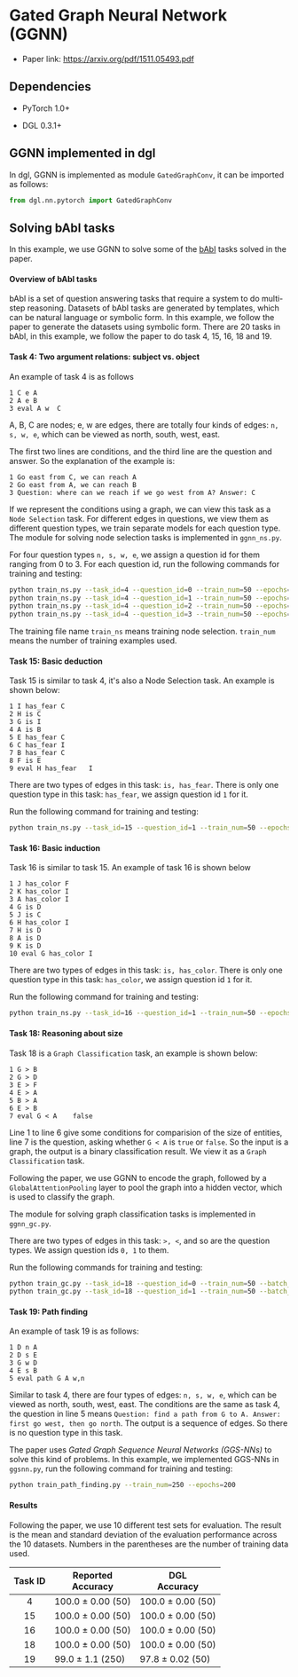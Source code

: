 # Gated Graph Neural Network (GGNN)

- Paper link: https://arxiv.org/pdf/1511.05493.pdf

## Dependencies
- PyTorch 1.0+

- DGL 0.3.1+

## GGNN implemented in dgl

In dgl, GGNN is implemented as module `GatedGraphConv`, it can be imported as follows:

```python
from dgl.nn.pytorch import GatedGraphConv
```

## Solving bAbI tasks

In this example, we use GGNN to solve some of the [bAbI](https://github.com/facebook/bAbI-tasks) 
tasks solved in the paper.

#### Overview of bAbI tasks

bAbI is a set of question answering tasks that require a system to do multi-step reasoning.
Datasets of bAbI tasks are generated by templates, which can be natural language or symbolic
form. In this example, we follow the paper to generate the datasets using symbolic form.
There are 20 tasks in bAbI, in this example, we follow the paper to do task 4, 15, 16, 18 and 19.

#### Task 4: Two argument relations: subject vs. object

An example of task 4 is as follows
```
1 C e A
2 A e B
3 eval A w	C
```

A, B, C are nodes; e, w are edges, there are totally four kinds of edges: `n, s, w, e`, which can 
be viewed as north, south, west, east.

The first two lines are conditions, and the third line are the question and answer. 
So the explanation of the example is:
```
1 Go east from C, we can reach A
2 Go east from A, we can reach B
3 Question: where can we reach if we go west from A? Answer: C
```

If we represent the conditions using a graph, we can view this task as a `Node Selection` task.
For different edges in questions, we view them as different question types, we train
 separate models for each question type. The module for solving node selection tasks is
 implemented in `ggnn_ns.py`.
 
For four question types `n, s, w, e`, we assign a question id for them ranging from 0 to 3. 
For each question id, run the following commands for training and testing:

```bash
python train_ns.py --task_id=4 --question_id=0 --train_num=50 --epochs=10
python train_ns.py --task_id=4 --question_id=1 --train_num=50 --epochs=10
python train_ns.py --task_id=4 --question_id=2 --train_num=50 --epochs=10
python train_ns.py --task_id=4 --question_id=3 --train_num=50 --epochs=10
```

The training file name `train_ns` means training node selection. `train_num` means the number of 
training examples used.

#### Task 15: Basic deduction

Task 15 is similar to task 4, it's also a Node Selection task. An example is shown below:

```
1 I has_fear C
2 H is C
3 G is I
4 A is B
5 E has_fear C
6 C has_fear I
7 B has_fear C
8 F is E
9 eval H has_fear	I
```

There are two types of edges in this task: `is, has_fear`. There is only one question type in
this task: `has_fear`, we assign question id `1` for it.

Run the following command for training and testing:
```bash
python train_ns.py --task_id=15 --question_id=1 --train_num=50 --epochs=15 --lr=1e-2
```

#### Task 16: Basic induction

Task 16 is similar to task 15. An example of task 16 is shown below

```
1 J has_color F
2 K has_color I
3 A has_color I
4 G is D
5 J is C
6 H has_color I
7 H is D
8 A is D
9 K is D
10 eval G has_color	I
```

There are two types of edges in this task: `is, has_color`. There is only one question type in
this task: `has_color`, we assign question id `1` for it.

Run the following command for training and testing:

```bash
python train_ns.py --task_id=16 --question_id=1 --train_num=50 --epochs=20 --lr=1e-2
```

#### Task 18: Reasoning about size

Task 18 is a `Graph Classification` task, an example is shown below:

```
1 G > B
2 G > D
3 E > F
4 E > A
5 B > A
6 E > B
7 eval G < A	false
```

Line 1 to line 6 give some conditions for comparision of the size of entities, line 7 is the
question, asking whether `G < A` is `true` or `false`. So the input is a graph, the output is a
binary classification result. We view it as a `Graph Classification` task.

Following the paper, we use GGNN to encode the graph, followed by a `GlobalAttentionPooling` 
layer to pool the graph into a hidden vector, which is used to classify the graph.

The module for solving graph classification tasks is implemented in `ggnn_gc.py`.

There are two types of edges in this task: `>, <`, and so are the question types. We assign 
question ids `0, 1` to them.

Run the following commands for training and testing:
```bash
python train_gc.py --task_id=18 --question_id=0 --train_num=50 --batch_size=10 --lr=1e-3 --epochs=20
python train_gc.py --task_id=18 --question_id=1 --train_num=50 --batch_size=10 --lr=1e-3 --epochs=20
```

#### Task 19: Path finding

An example of task 19 is as follows:
```
1 D n A
2 D s E
3 G w D
4 E s B
5 eval path G A	w,n
```

Similar to task 4, there are four types of edges: `n, s, w, e`, which can 
be viewed as north, south, west, east. The conditions are the same as task 4, the question in 
line 5 means `Question: find a path from G to A. Answer: first go west, then go north`. The 
output is a sequence of edges. So there is no question type in this task.

The paper uses *Gated Graph Sequence Neural Networks (GGS-NNs)* to solve this kind of problems.
In this example, we implemented GGS-NNs in `ggsnn.py`, run the following command for training 
and testing:
```bash
python train_path_finding.py --train_num=250 --epochs=200
```

#### Results

Following the paper, we use 10 different test sets for evaluation. The result is the mean and
standard deviation of the evaluation performance across the 10 datasets. Numbers in the parentheses
are the number of training data used.

|  Task ID  |    Reported <br> Accuracy   |      DGL <br> Accuracy       |
|:---------:|-----------------------------|------------------------------|
|  4        | 100.0 ± 0.00 (50)           | 100.0 ± 0.00 (50)|
|  15       | 100.0 ± 0.00 (50)           | 100.0 ± 0.00 (50)|
|  16       | 100.0 ± 0.00 (50)           | 100.0 ± 0.00 (50)|
|  18       | 100.0 ± 0.00 (50)           | 100.0 ± 0.00 (50)|
|  19       | 99.0 ± 1.1 (250)            | 97.8 ± 0.02 (50) |